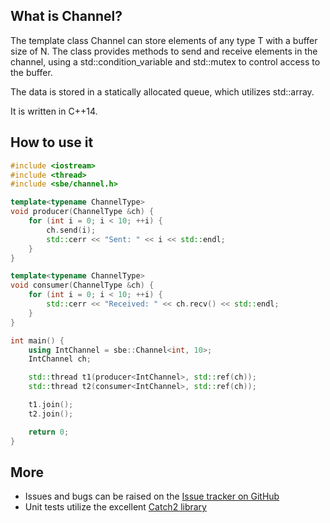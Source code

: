 ## What is Channel?

The template class Channel can store elements of any type
T with a buffer size of N. The class provides methods to send and receive
elements in the channel, using a std::condition_variable and std::mutex to
control access to the buffer.

The data is stored in a statically allocated queue, which utilizes std::array.

It is written in C++14.

## How to use it

```cpp
#include <iostream>
#include <thread>
#include <sbe/channel.h>

template<typename ChannelType>
void producer(ChannelType &ch) {
    for (int i = 0; i < 10; ++i) {
        ch.send(i);
        std::cerr << "Sent: " << i << std::endl;
    }
}

template<typename ChannelType>
void consumer(ChannelType &ch) {
    for (int i = 0; i < 10; ++i) {
        std::cerr << "Received: " << ch.recv() << std::endl;
    }
}

int main() {
    using IntChannel = sbe::Channel<int, 10>;
    IntChannel ch;

    std::thread t1(producer<IntChannel>, std::ref(ch));
    std::thread t2(consumer<IntChannel>, std::ref(ch));

    t1.join();
    t2.join();

    return 0;
}
```

## More
* Issues and bugs can be raised on the [Issue tracker on GitHub](https://github.com/sebastianbergt/channel/issues)
* Unit tests utilize the excellent [Catch2 library](https://github.com/catchorg/Catch2)
